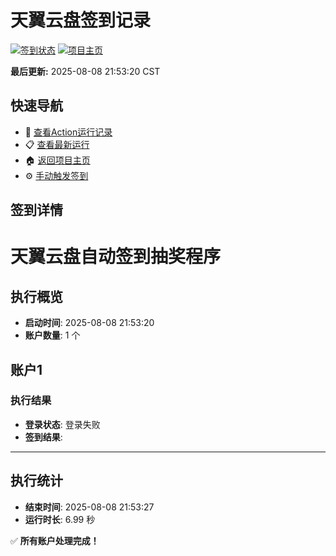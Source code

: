 # 天翼云盘签到记录

[![签到状态](https://github.com/linlix0310/189pan/actions/workflows/main.yml/badge.svg)](https://github.com/linlix0310/189pan/actions/workflows/main.yml) [![项目主页](https://img.shields.io/badge/GitHub-项目主页-blue?logo=github)](https://github.com/linlix0310/189pan)

**最后更新:** 2025-08-08 21:53:20 CST

## 快速导航

- 🔄 [查看Action运行记录](https://github.com/linlix0310/189pan/actions)
- 📋 [查看最新运行](https://github.com/linlix0310/189pan/actions/runs/16832164179)
- 🏠 [返回项目主页](https://github.com/linlix0310/189pan)
- ⚙️ [手动触发签到](https://github.com/linlix0310/189pan/actions/workflows/main.yml)

## 签到详情

# 天翼云盘自动签到抽奖程序

## 执行概览
- **启动时间**: 2025-08-08 21:53:20
- **账户数量**: 1 个

## 账户1
### 执行结果
- **登录状态**: 登录失败
- **签到结果**: 

---
## 执行统计
- **结束时间**: 2025-08-08 21:53:27
- **运行时长**: 6.99 秒

✅ **所有账户处理完成！**
